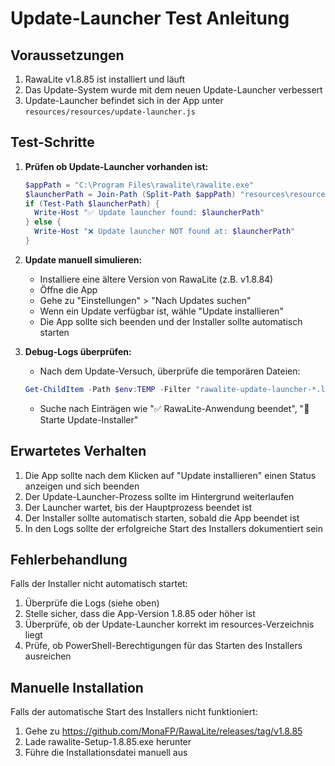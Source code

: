 # Update-Launcher Test Anleitung

## Voraussetzungen

1. RawaLite v1.8.85 ist installiert und läuft
2. Das Update-System wurde mit dem neuen Update-Launcher verbessert
3. Update-Launcher befindet sich in der App unter `resources/resources/update-launcher.js`

## Test-Schritte

1. **Prüfen ob Update-Launcher vorhanden ist:**
   ```powershell
   $appPath = "C:\Program Files\rawalite\rawalite.exe"
   $launcherPath = Join-Path (Split-Path $appPath) "resources\resources\update-launcher.js"
   if (Test-Path $launcherPath) {
     Write-Host "✅ Update launcher found: $launcherPath"
   } else {
     Write-Host "❌ Update launcher NOT found at: $launcherPath"
   }
   ```

2. **Update manuell simulieren:**
   - Installiere eine ältere Version von RawaLite (z.B. v1.8.84) 
   - Öffne die App
   - Gehe zu "Einstellungen" > "Nach Updates suchen"
   - Wenn ein Update verfügbar ist, wähle "Update installieren"
   - Die App sollte sich beenden und der Installer sollte automatisch starten

3. **Debug-Logs überprüfen:**
   - Nach dem Update-Versuch, überprüfe die temporären Dateien:
   ```powershell
   Get-ChildItem -Path $env:TEMP -Filter "rawalite-update-launcher-*.log" | Sort-Object LastWriteTime -Descending | Select-Object -First 1 | Get-Content
   ```
   - Suche nach Einträgen wie "✅ RawaLite-Anwendung beendet", "🚀 Starte Update-Installer"

## Erwartetes Verhalten

1. Die App sollte nach dem Klicken auf "Update installieren" einen Status anzeigen und sich beenden
2. Der Update-Launcher-Prozess sollte im Hintergrund weiterlaufen
3. Der Launcher wartet, bis der Hauptprozess beendet ist
4. Der Installer sollte automatisch starten, sobald die App beendet ist
5. In den Logs sollte der erfolgreiche Start des Installers dokumentiert sein

## Fehlerbehandlung

Falls der Installer nicht automatisch startet:
1. Überprüfe die Logs (siehe oben)
2. Stelle sicher, dass die App-Version 1.8.85 oder höher ist
3. Überprüfe, ob der Update-Launcher korrekt im resources-Verzeichnis liegt
4. Prüfe, ob PowerShell-Berechtigungen für das Starten des Installers ausreichen

## Manuelle Installation

Falls der automatische Start des Installers nicht funktioniert:
1. Gehe zu https://github.com/MonaFP/RawaLite/releases/tag/v1.8.85
2. Lade rawalite-Setup-1.8.85.exe herunter
3. Führe die Installationsdatei manuell aus
